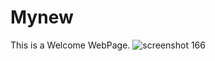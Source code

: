 # Mynew
This is a Welcome WebPage.
![screenshot 166](https://user-images.githubusercontent.com/43051267/52507596-9af0e980-2bb7-11e9-9638-2e781ce82582.png)
